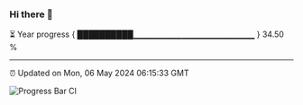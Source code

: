 ### Hi there 👋

⏳ Year progress { ██████████▁▁▁▁▁▁▁▁▁▁▁▁▁▁▁▁▁▁▁▁ } 34.50 %

---

⏰ Updated on Mon, 06 May 2024 06:15:33 GMT

![Progress Bar CI](https://github.com/liununu/liununu/workflows/Progress%20Bar%20CI/badge.svg)
